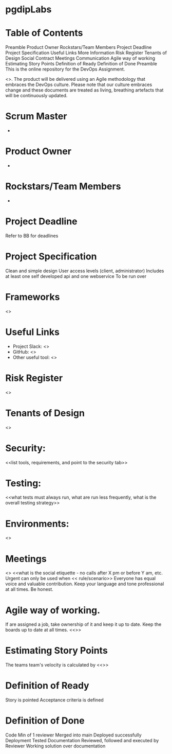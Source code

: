 # pgdipLabs

# Table of Contents
Preamble
Product Owner
Rockstars/Team Members
Project Deadline
Project Specification
Useful Links
More Information
Risk Register
Tenants of Design
Social Contract
Meetings
Communication
Agile way of working
Estimating Story Points
Definition of Ready
Definition of Done
Preamble
This is the online repository for the DevOps Assignment.

<>.
The product will be delivered using an Agile methodology that embraces the DevOps culture. Please note that our culture embraces change and these documents are treated as living, breathing artefacts that will be continuously updated.

# Scrum Master
- <name> <lnumber>

# Product Owner
- <name> 

# Rockstars/Team Members
- <name> 

# Project Deadline
Refer to BB for deadlines

# Project Specification
Clean and simple design
User access levels (client, administrator)
Includes at least one self developed api and one webservice
To be run over <specify platform>

# Frameworks
<<specify details here>>

# Useful Links
 - Project Slack: <<link>>
 - GitHub: <<link>>
 - Other useful tool: <<link>> 

# Risk Register
<<list the project risks>>


# Tenants of Design
<<list your design tenants>>

# Security:
<<list tools, requirements, and point to the security tab>>

# Testing:
<<what tests must always run, what are run less frequently, what is the overall testing strategy>>

# Environments:
<<what is the environment for this projec>>

# Meetings
<<what meetings occur and when>>
<<what is the social etiquette - no calls after X pm or before Y am, etc. Urgent can only be used when << rule/scenario>>
Everyone has equal voice and valuable contribution.
Keep your language and tone professional at all times.
Be honest.
>>

# Agile way of working.
If are assigned a job, take ownership of it and keep it up to date.
Keep the boards up to date at all times.
<<>>

# Estimating Story Points
The teams team's velocity is calculated by <<>>

# Definition of Ready
Story is pointed
Acceptance criteria is defined

# Definition of Done
Code
Min of 1 reviewer
Merged into main
Deployed successfully
Deployment Tested
Documentation
Reviewed, followed and executed by Reviewer
Working solution over documentation

